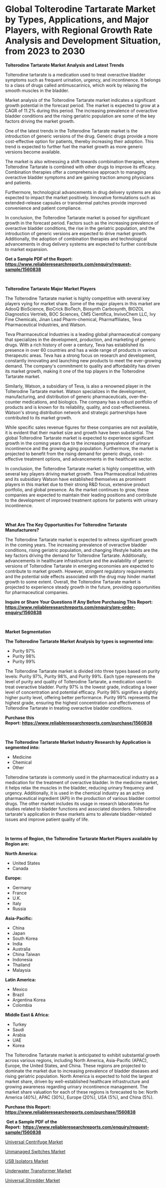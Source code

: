 <p><h1>Global Tolterodine Tartarate Market by Types, Applications, and Major Players, with Regional Growth Rate Analysis and Development Situation, from 2023 to 2030</h1></p><p><strong>Tolterodine Tartarate Market Analysis and Latest Trends</strong></p>
<p><p>Tolterodine tartarate is a medication used to treat overactive bladder symptoms such as frequent urination, urgency, and incontinence. It belongs to a class of drugs called antimuscarinics, which work by relaxing the smooth muscles in the bladder.</p><p>Market analysis of the Tolterodine Tartarate market indicates a significant growth potential in the forecast period. The market is expected to grow at a CAGR of 11.2% during this period. The increasing prevalence of overactive bladder conditions and the rising geriatric population are some of the key factors driving the market growth.</p><p>One of the latest trends in the Tolterodine Tartarate market is the introduction of generic versions of the drug. Generic drugs provide a more cost-effective option for patients, thereby increasing their adoption. This trend is expected to further fuel the market growth as more generic versions become available.</p><p>The market is also witnessing a shift towards combination therapies, where Tolterodine Tartarate is combined with other drugs to improve its efficacy. Combination therapies offer a comprehensive approach to managing overactive bladder symptoms and are gaining traction among physicians and patients.</p><p>Furthermore, technological advancements in drug delivery systems are also expected to impact the market positively. Innovative formulations such as extended-release capsules or transdermal patches provide improved convenience and patient compliance.</p><p>In conclusion, the Tolterodine Tartarate market is poised for significant growth in the forecast period. Factors such as the increasing prevalence of overactive bladder conditions, the rise in the geriatric population, and the introduction of generic versions are expected to drive market growth. Additionally, the adoption of combination therapies and technological advancements in drug delivery systems are expected to further contribute to market expansion.</p></p>
<p><strong>Get a Sample PDF of the Report:&nbsp; <a href="https://www.reliableresearchreports.com/enquiry/request-sample/1560838">https://www.reliableresearchreports.com/enquiry/request-sample/1560838</a></strong></p>
<p>&nbsp;</p>
<p><strong>Tolterodine Tartarate Major Market Players</strong></p>
<p><p>The Tolterodine Tartarate market is highly competitive with several key players vying for market share. Some of the major players in this market are AdooQ BioScience, BioCrick BioTech, Biosynth Carbosynth, BIOZOL Diagnostics Vertrieb, BOC Sciences, CMS Científica, InvivoChem LLC, Ivy Fine Chemicals, Jinan Lead Pharm-chemical, Pharmaffiliates, Teva Pharmaceutical Industries, and Watson.</p><p>Teva Pharmaceutical Industries is a leading global pharmaceutical company that specializes in the development, production, and marketing of generic drugs. With a rich history of over a century, Teva has established its presence in over 60 countries and has a wide range of products in various therapeutic areas. Teva has a strong focus on research and development, constantly innovating and launching new products to meet the ever-growing demand. The company's commitment to quality and affordability has driven its market growth, making it one of the top players in the Tolterodine Tartarate market.</p><p>Similarly, Watson, a subsidiary of Teva, is also a renowned player in the Tolterodine Tartarate market. Watson specializes in the development, manufacturing, and distribution of generic pharmaceuticals, over-the-counter medications, and biologics. The company has a robust portfolio of products and is known for its reliability, quality, and cost-effectiveness. Watson's strong distribution network and strategic partnerships have contributed to its market growth.</p><p>While specific sales revenue figures for these companies are not available, it is evident that their market size and growth have been substantial. The global Tolterodine Tartarate market is expected to experience significant growth in the coming years due to the increasing prevalence of urinary incontinence and the growing aging population. Furthermore, the market is projected to benefit from the rising demand for generic drugs, cost-effective treatment options, and advancements in the healthcare sector.</p><p>In conclusion, the Tolterodine Tartarate market is highly competitive, with several key players driving market growth. Teva Pharmaceutical Industries and its subsidiary Watson have established themselves as prominent players in this market due to their strong R&D focus, extensive product portfolio, and global presence. As the market continues to grow, these companies are expected to maintain their leading positions and contribute to the development of improved treatment options for patients with urinary incontinence.</p></p>
<p>&nbsp;</p>
<p><strong>What Are The Key Opportunities For Tolterodine Tartarate Manufacturers?</strong></p>
<p><p>The Tolterodine Tartarate market is expected to witness significant growth in the coming years. The increasing prevalence of overactive bladder conditions, rising geriatric population, and changing lifestyle habits are the key factors driving the demand for Tolterodine Tartarate. Additionally, advancements in healthcare infrastructure and the availability of generic versions of Tolterodine Tartarate in emerging economies are expected to contribute to market growth. However, stringent regulatory requirements and the potential side effects associated with the drug may hinder market growth to some extent. Overall, the Tolterodine Tartarate market is projected to experience steady growth in the future, providing opportunities for pharmaceutical companies.</p></p>
<p><strong>Inquire or Share Your Questions If Any Before Purchasing This Report: <a href="https://www.reliableresearchreports.com/enquiry/pre-order-enquiry/1560838">https://www.reliableresearchreports.com/enquiry/pre-order-enquiry/1560838</a></strong></p>
<p>&nbsp;</p>
<p><strong>Market Segmentation</strong></p>
<p><strong>The Tolterodine Tartarate Market Analysis by types is segmented into:</strong></p>
<p><ul><li>Purity 97%</li><li>Purity 98%</li><li>Purity 99%</li></ul></p>
<p><p>The Tolterodine Tartarate market is divided into three types based on purity levels: Purity 97%, Purity 98%, and Purity 99%. Each type represents the level of purity and quality of Tolterodine Tartarate, a medication used to treat overactive bladder. Purity 97% is the lowest grade, indicating a lower level of concentration and potential efficacy. Purity 98% signifies a slightly higher purity level, offering better performance. Purity 99% represents the highest grade, ensuring the highest concentration and effectiveness of Tolterodine Tartarate in treating overactive bladder conditions.</p></p>
<p><strong>Purchase this Report:&nbsp;<a href="https://www.reliableresearchreports.com/purchase/1560838">https://www.reliableresearchreports.com/purchase/1560838</a></strong></p>
<p>&nbsp;</p>
<p><strong>The Tolterodine Tartarate Market Industry Research by Application is segmented into:</strong></p>
<p><ul><li>Medicine</li><li>Chemical</li><li>Other</li></ul></p>
<p><p>Tolterodine tartarate is commonly used in the pharmaceutical industry as a medication for the treatment of overactive bladder. In the medicine market, it helps relax the muscles in the bladder, reducing urinary frequency and urgency. Additionally, it is used in the chemical industry as an active pharmaceutical ingredient (API) in the production of various bladder control drugs. The other market includes its usage in research laboratories for studies related to bladder functions and associated disorders. Tolterodine tartarate's application in these markets aims to alleviate bladder-related issues and improve patient quality of life.</p></p>
<p>&nbsp;</p>
<p><strong>In terms of Region, the Tolterodine Tartarate Market Players available by Region are:</strong></p>
<p>
    <p> <strong> North America: </strong>
        <ul>
            <li>United States</li>
            <li>Canada</li>
        </ul>
        </p> 
    <p> <strong> Europe: </strong>
        <ul>
            <li>Germany</li>
            <li>France</li>
            <li>U.K.</li>
            <li>Italy</li>
            <li>Russia</li>
        </ul>
        </p> 
    <p> <strong> Asia-Pacific: </strong>
        <ul>
            <li>China</li>
            <li>Japan</li>
            <li>South Korea</li>
            <li>India</li>
            <li>Australia</li>
            <li>China Taiwan</li>
            <li>Indonesia</li>
            <li>Thailand</li>
            <li>Malaysia</li>
        </ul>
        </p> 
    <p> <strong> Latin America: </strong>
        <ul>
            <li>Mexico</li>
            <li>Brazil</li>
            <li>Argentina Korea</li>
            <li>Colombia</li>
        </ul>
        </p> 
    <p> <strong> Middle East & Africa: </strong>
        <ul>
            <li>Turkey</li>
            <li>Saudi</li>
            <li>Arabia</li>
            <li>UAE</li>
            <li>Korea</li>
        </ul>
    </p>
    </p>
<p><p>The Tolterodine Tartarate market is anticipated to exhibit substantial growth across various regions, including North America, Asia-Pacific (APAC), Europe, the United States, and China. These regions are projected to dominate the market due to increasing prevalence of bladder diseases and rising geriatric population. North America is expected to hold the largest market share, driven by well-established healthcare infrastructure and growing awareness regarding urinary incontinence management. The market share valuation for each of these regions is forecasted to be: North America (40%), APAC (30%), Europe (20%), USA (5%), and China (5%).</p></p>
<p><strong>Purchase this Report: <a href="https://www.reliableresearchreports.com/purchase/1560838">https://www.reliableresearchreports.com/purchase/1560838</a></strong></p>
<p>&nbsp;<strong>Get a Sample PDF of the Report:&nbsp;&nbsp;<a href="https://www.reliableresearchreports.com/enquiry/request-sample/1560838">https://www.reliableresearchreports.com/enquiry/request-sample/1560838</a></strong></p>
<p><strong></strong></p>
<p><p><a href="https://medium.com/@clayreinger/universal-centrifuge-market-exploring-market-share-market-trends-and-future-growth-3e8d7680e611">Universal Centrifuge Market</a></p><p><a href="https://medium.com/@juliusadams1991/unmanaged-switches-nbsp-market-focuses-on-market-share-size-and-projected-forecast-till-2030-2c9316acf485">Unmanaged Switches Market</a></p><p><a href="https://medium.com/@walkersipes1943/usb-isolators-market-report-reveals-the-latest-trends-and-growth-opportunities-of-this-market-7bafd61cae29">USB Isolators Market</a></p><p><a href="https://medium.com/@ardithlynch1906/underwater-transformer-market-furnishes-information-on-market-share-market-trends-and-market-733c62b5c447">Underwater Transformer Market</a></p><p><a href="https://medium.com/@sylvanfahey/universal-shredder-market-trends-forecast-and-competitive-analysis-to-2030-43f4a5e8a65d">Universal Shredder Market</a></p></p>